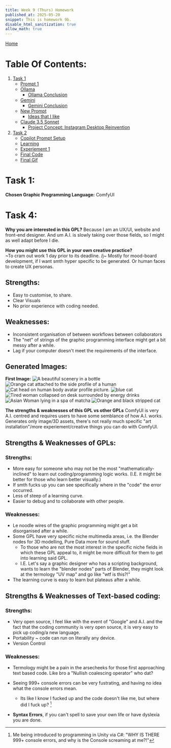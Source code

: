 ```yaml
---
title: Week 9 (Thurs) Homework
published_at: 2025-05-20
snippet: This is homework 9b.
disable_html_sanitization: true
allow_math: true
---
```


[Home](https://cclanchublo6.deno.dev/)

# Table Of Contents:

1. [Task 1](#task-1)
   - [Prompt 1](#prompt-1)
   - [Ollama](#ollama)
     - [Ollama Conclusion](#ollama-conclusion)
   - [Gemini](#gemini)
     - [Gemini Conclusion](#gemini-conclusion)
   - [New Prompt](#claude-35-sonnet)
     - [Ideas that I like](#ideas-that-i-like)
   - [Claude 3.5 Sonnet](#new-prompt)
     - [Project Concept: Instagram Desktop Reinvention](#project-concept-instagram-desktop-reinvention)
2. [Task 2](#task-2)
   - [Copilot Prompt Setup](#copilot-prompt-setup)
   - [Learning](#learning)
   - [Experiement 1](#experiement-1)
   - [Final Code](#final-code)
   - [Final Gif](#final-gif)

# Task 1:

**Chosen Graphic Programming Language:** ComfyUI

# Task 4:

**Why you are interested in this GPL?**
Because I am an UX/UI, website and front-end designer. And um A.I. is slowly taking over those fields, so I might as well adapt before I die.

**How you might use this GPL in your own creative practice?**  
~To cram out work 1 day prior to its deadline. /j~ Mostly for mood-board development, if I want smth hyper specific to be generated. Or human faces to create UX personas.

## Strengths:

- Easy to customise, to share.
- Clear Visuals
- No prior experience with coding needed.

## Weaknesses:

- Inconsistent organisation of between workflows between collaborators
- The "net" of strings of the graphic programming interface might get a bit messy after a while.
- Lag if your computer doesn't meet the requirements of the interface.

## Generated Images:

**First Image:**
![A beautiful scenery in a bottle](WeekTask9b-Comfy_00001_.png)
![Orange cat attached to the side profile of a human](WeekTask9b-Comfy_00002_.png)
![Cat head on human body avatar profile picture.](WeekTask9b-Comfy_00004_.png)
![blue cat](WeekTask9b-Comfy_00005_.png)
![Tired woman collapsed on desk surrounded by energy drinks](WeekTask9b-Comfy_00006_.png)
![Asian Woman lying in a spa of matcha](WeekTask9b-Comfy_00007_.png)
![Orange and black stripped cat](WeekTask9b-Comfy_00008_.png)

**The strengths & weaknesses of this GPL vs other GPLs**
ComfyUI is very A.I. centred and requires users to have some semblance of how A.I. works. Generates only image/3D assets, there's not really much specific "art installation"/more experiement/creative things you can do with ComfyUI.

## Strengths & Weaknesses of GPLs:

### Strengths:

- More easy for someone who may not be the most "mathematically-inclined" to learn out coding/programming logic works. (I.E. it might be better for those who learn better visually.)
- If smth fucks up you can see specifically where in the "code" the error occurred.
- Less of steep of a learning curve.
- Easier to debug and to collaborate with other people.

### Weaknesses:

- Le noodle wires of the graphic programming might get a bit disorganised after a while.
- Some GPL have very specific niche multimedia areas, i.e. the Blender nodes for 3D modelling, Pure Data more for sound stuff.
  - To those who are not the most interest in the specific niche fields in which these GPL appeal to, it might be more difficult for them to get into learning said GPL.
  - I.E. Let's say a graphic designer who has a scripting background, wants to learn the "blender nodes" parts of Blender, they might look at the termology "UV map" and go like "wtf is this?!"
- The learning curve is easy to learn but plateaus after a while.

## Strengths & Weaknesses of Text-based coding:

### Strengths:

- Very open source, I feel like with the event of "Google" and A.I. and the fact that the coding community is very open source, it is very easy to pick up coding/a new language.
- Portability ~ code can run on literally any device.
- Version Control

### Weaknesses:

- Termology might be a pain in the arsecheeks for those first approaching text based code. Like bro a "Nullish coalescing operator" who dat?
- Seeing 999+ console errors can be very fustrating, and having no idea what the console errors mean.

  - Its like I know I fucked up and the code doesn't like me, but where did I fuck up? [^1]

- **Syntax Errors**, if you can't spell to save your own life or have dyslexia you are done.

[^1]: Me being introduced to programming in Unity via C#: "WHY IS THERE 999+ console errors, and why is the Console screaming at me?!"
